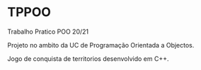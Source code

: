 # TPPOO
Trabalho Pratico POO 20/21

Projeto no ambito da UC de Programação Orientada a Objectos.

Jogo de conquista de territorios desenvolvido em C++.
